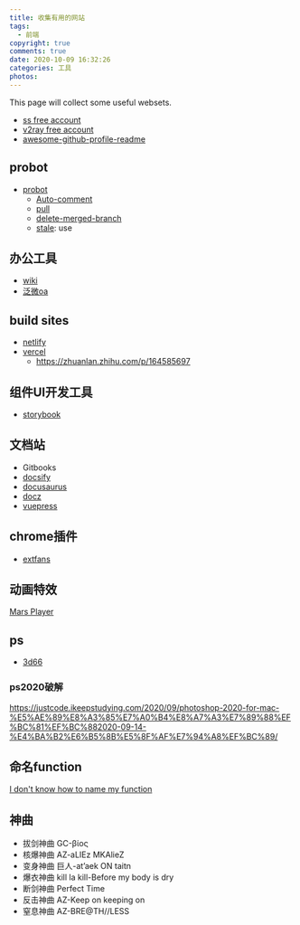 ```yaml
---
title: 收集有用的网站
tags:
  - 前端
copyright: true
comments: true
date: 2020-10-09 16:32:26
categories: 工具
photos:
---
```


This page will collect some useful websets.

* [ss free account](https://github.com/Alvin9999/new-pac/wiki/ss%E5%85%8D%E8%B4%B9%E8%B4%A6%E5%8F%B7)
* [v2ray free account](https://github.com/Alvin9999/new-pac/wiki/v2ray%E5%85%8D%E8%B4%B9%E8%B4%A6%E5%8F%B7)
* [awesome-github-profile-readme](https://github.com/abhisheknaiidu/awesome-github-profile-readme)

## probot

* [probot](https://probot.github.io/apps/)
  * [Auto-comment](https://probot.github.io/apps/auto-comment/)
  * [pull](https://probot.github.io/apps/pull/)
  * [delete-merged-branch](https://github.com/svanboxel/delete-merged-branch)
  * [stale](https://probot.github.io/apps/stale/): use

## 办公工具
- [wiki](https://www.atlassian.com/software/confluence)
- [泛微oa](https://www.weaver.com.cn/)

## build sites
- [netlify](https://www.netlify.com/)
- [vercel](https://vercel.com/)
  - https://zhuanlan.zhihu.com/p/164585697

## 组件UI开发工具
- [storybook](https://github.com/storybookjs/storybook)

## 文档站
- Gitbooks
- [docsify](https://docsify.js.org/#/)
- [docusaurus](https://docusaurus.io/)
- [docz](https://www.docz.site/)
- [vuepress](https://vuepress.vuejs.org/zh/)

## chrome插件
- [extfans](https://www.extfans.com/)

## 动画特效
[Mars Player](https://render.alipay.com/p/s/mars-editor/)

## ps
- [3d66](https://www.3d66.com/)

### ps2020破解
https://justcode.ikeepstudying.com/2020/09/photoshop-2020-for-mac-%E5%AE%89%E8%A3%85%E7%A0%B4%E8%A7%A3%E7%89%88%EF%BC%81%EF%BC%882020-09-14-%E4%BA%B2%E6%B5%8B%E5%8F%AF%E7%94%A8%EF%BC%89/

## 命名function
[I don't know how to name my function](https://namingmyfunction.vercel.app/)

## 神曲
- 拔剑神曲 GC-βίος
- 核爆神曲 AZ-aLIEz MKAlieZ
- 变身神曲 巨人-at’aek ON taitn
- 爆衣神曲 kill la kill-Before my body is dry
- 断剑神曲 Perfect Time
- 反击神曲 AZ-Keep on keeping on
- 窒息神曲 AZ-BRE@TH//LESS
